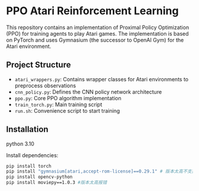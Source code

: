 # PPO Atari Reinforcement Learning

This repository contains an implementation of Proximal Policy Optimization (PPO) for training agents to play Atari games. The implementation is based on PyTorch and uses Gymnasium (the successor to OpenAI Gym) for the Atari environment.

## Project Structure

- `atari_wrappers.py`: Contains wrapper classes for Atari environments to preprocess observations
- `cnn_policy.py`: Defines the CNN policy network architecture
- `ppo.py`: Core PPO algorithm implementation
- `train_torch.py`: Main training script
- `run.sh`: Convenience script to start training

## Installation

python 3.10 

Install dependencies:

```bash
pip install torch
pip install "gymnasium[atari,accept-rom-license]==0.29.1" # 版本太高不支持环境PongNoFrameskip-v4
pip install opencv-python
pip install moviepy==1.0.3 #版本太高报错
```
